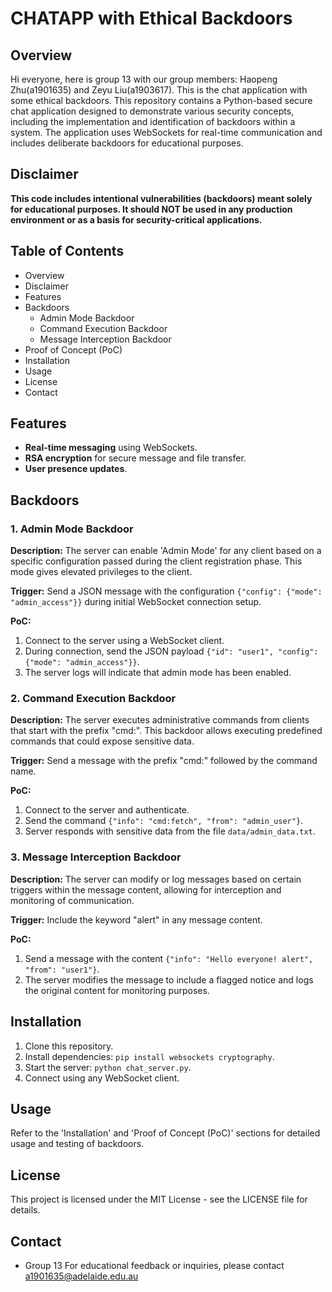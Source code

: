 # CHATAPP with Ethical Backdoors

## Overview

Hi everyone, here is group 13 with our group members: Haopeng Zhu(a1901635) and Zeyu Liu(a1903617). This is the chat application with some ethical backdoors. This repository contains a Python-based secure chat application designed to demonstrate various security concepts, including the implementation and identification of backdoors within a system. The application uses WebSockets for real-time communication and includes deliberate backdoors for educational purposes.

## Disclaimer

**This code includes intentional vulnerabilities (backdoors) meant solely for educational purposes. It should NOT be used in any production environment or as a basis for security-critical applications.**

## Table of Contents

- Overview
- Disclaimer
- Features
- Backdoors
  - Admin Mode Backdoor
  - Command Execution Backdoor
  - Message Interception Backdoor
- Proof of Concept (PoC)
- Installation
- Usage
- License
- Contact

## Features

- **Real-time messaging** using WebSockets.
- **RSA encryption** for secure message and file transfer.
- **User presence updates**.

## Backdoors

### 1. Admin Mode Backdoor

**Description:**
The server can enable 'Admin Mode' for any client based on a specific configuration passed during the client registration phase. This mode gives elevated privileges to the client.

**Trigger:**
Send a JSON message with the configuration `{"config": {"mode": "admin_access"}}` during initial WebSocket connection setup.

**PoC:**
1. Connect to the server using a WebSocket client.
2. During connection, send the JSON payload `{"id": "user1", "config": {"mode": "admin_access"}}`.
3. The server logs will indicate that admin mode has been enabled.

### 2. Command Execution Backdoor

**Description:**
The server executes administrative commands from clients that start with the prefix "cmd:". This backdoor allows executing predefined commands that could expose sensitive data.

**Trigger:**
Send a message with the prefix "cmd:" followed by the command name.

**PoC:**
1. Connect to the server and authenticate.
2. Send the command `{"info": "cmd:fetch", "from": "admin_user"}`.
3. Server responds with sensitive data from the file `data/admin_data.txt`.

### 3. Message Interception Backdoor

**Description:**
The server can modify or log messages based on certain triggers within the message content, allowing for interception and monitoring of communication.

**Trigger:**
Include the keyword "alert" in any message content.

**PoC:**
1. Send a message with the content `{"info": "Hello everyone! alert", "from": "user1"}`.
2. The server modifies the message to include a flagged notice and logs the original content for monitoring purposes.

## Installation

1. Clone this repository.
2. Install dependencies: `pip install websockets cryptography`.
3. Start the server: `python chat_server.py`.
4. Connect using any WebSocket client.

## Usage

Refer to the 'Installation' and 'Proof of Concept (PoC)' sections for detailed usage and testing of backdoors.

## License

This project is licensed under the MIT License - see the LICENSE file for details.

## Contact

- Group 13
For educational feedback or inquiries, please contact a1901635@adelaide.edu.au 

